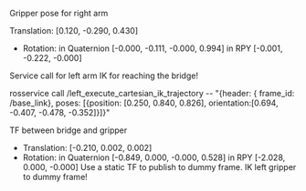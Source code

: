Gripper pose for right arm  

 Translation: [0.120, -0.290, 0.430]
- Rotation: in Quaternion [-0.000, -0.111, -0.000, 0.994]
            in RPY [-0.001, -0.222, -0.000]

Service call for left arm IK for reaching the bridge!

 rosservice call /left_execute_cartesian_ik_trajectory -- "{header: { frame_id: /base_link}, poses: [{position: [0.250, 0.840, 0.826], orientation:[0.694, -0.407, -0.478, -0.352]}]}"


TF between bridge and gripper

- Translation: [-0.210, 0.002, 0.002]
- Rotation: in Quaternion [-0.849, 0.000, -0.000, 0.528]
            in RPY [-2.028, 0.000, -0.000]
Use a static TF to publish to dummy frame. IK left gripper to dummy frame!

